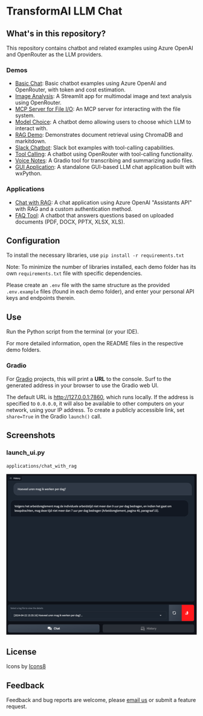 # TransformAI LLM Chat

## What's in this repository?

This repository contains chatbot and related examples using Azure OpenAI and OpenRouter as the LLM providers.

### Demos

- [Basic Chat](demos/basic_chat/README.md): Basic chatbot examples using Azure OpenAI and OpenRouter, with token and cost estimation.
- [Image Analysis](demos/image_analysis/README.md): A Streamlit app for multimodal image and text analysis using OpenRouter.
- [MCP Server for File I/O](demos/mcp_server_file_io/README.md): An MCP server for interacting with the file system.
- [Model Choice](demos/model_choice/README.md): A chatbot demo allowing users to choose which LLM to interact with.
- [RAG Demo](demos/rag/README.md): Demonstrates document retrieval using ChromaDB and markitdown.
- [Slack Chatbot](demos/slack_bot/README.md): Slack bot examples with tool-calling capabilities.
- [Tool Calling](demos/tool_calling/README.md): A chatbot using OpenRouter with tool-calling functionality.
- [Voice Notes](demos/voice_notes/README.md): A Gradio tool for transcribing and summarizing audio files.
- [GUI Application](gui/README.md): A standalone GUI-based LLM chat application built with wxPython.

### Applications

- [Chat with RAG](applications/chat_with_rag/README.md): A chat application using Azure OpenAI "Assistants API" with RAG and a custom authentication method.
- [FAQ Tool](applications/faq_tool/README.md): A chatbot that answers questions based on uploaded documents (PDF, DOCX, PPTX, XLSX, XLS).

## Configuration

To install the necessary libraries, use `pip install -r requirements.txt`

Note: To minimize the number of libraries installed, each demo folder has its own `requirements.txt` file with specific dependencies.

Please create an `.env` file with the same structure as the provided `.env.example` files (found in each demo folder), and enter your personal API keys and endpoints therein.

## Use

Run the Python script from the terminal (or your IDE).

For more detailed information, open the README files in the respective demo folders.

### Gradio

For [Gradio](https://www.gradio.app/guides/creating-a-chatbot-fast) projects, this will print a **URL** to the console. Surf to the generated address in your browser to use the Gradio web UI.

The default URL is http://127.0.0.1:7860, which runs locally. If the address is specified to `0.0.0.0`, it will also be available to other computers on your network, using your IP address. To create a publicly accessible link, set `share=True` in the Gradio `launch()` call.

## Screenshots

### launch_ui.py

`applications/chat_with_rag`

![gradio-logviewer.png](assets/screenshots/gradio-logviewer.png)

## License

Icons by <a target="_blank" href="https://icons8.com">Icons8</a>

## Feedback

Feedback and bug reports are welcome, please [email us](mailto:servaas.tilkin@pxl.be) or submit a feature request.
